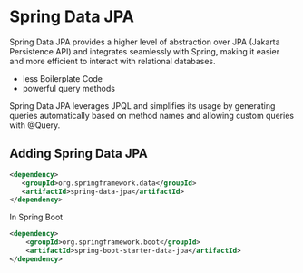 # Spring Data JPA

Spring Data JPA provides a higher level of abstraction over JPA (Jakarta Persistence API) and integrates seamlessly with Spring, making it easier and more efficient to interact with relational databases.

- less Boilerplate Code
- powerful query methods

Spring Data JPA leverages JPQL and simplifies its usage by generating queries automatically based on method names and allowing custom queries with @Query.

## Adding Spring Data JPA

```xml
<dependency>
   <groupId>org.springframework.data</groupId>
   <artifactId>spring-data-jpa</artifactId>
</dependency>
```

In Spring Boot

```xml
<dependency>
	<groupId>org.springframework.boot</groupId>
	<artifactId>spring-boot-starter-data-jpa</artifactId>
</dependency>
```
